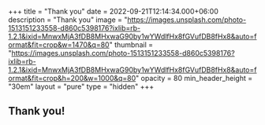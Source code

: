 +++
title = "Thank you"
date = 2022-09-21T12:14:34.000+06:00
description = "Thank you"
image = "https://images.unsplash.com/photo-1513151233558-d860c5398176?ixlib=rb-1.2.1&ixid=MnwxMjA3fDB8MHxwaG90by1wYWdlfHx8fGVufDB8fHx8&auto=format&fit=crop&w=1470&q=80"
thumbnail = "https://images.unsplash.com/photo-1513151233558-d860c5398176?ixlib=rb-1.2.1&ixid=MnwxMjA3fDB8MHxwaG90by1wYWdlfHx8fGVufDB8fHx8&auto=format&fit=crop&h=200&w=1000&q=80"
opacity = 80
min_header_height = "30em"
layout = "pure"
type = "hidden"
+++

## Thank you!
